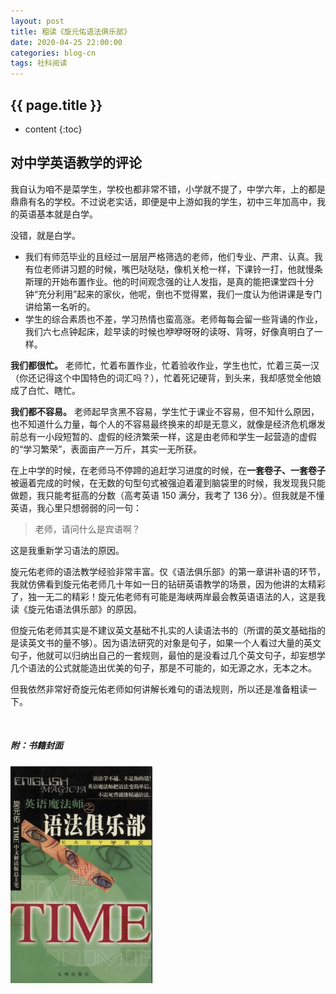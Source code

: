 ```yaml
---
layout: post
title: 粗读《旋元佑语法俱乐部》
date: 2020-04-25 22:00:00
categories: blog-cn
tags: 社科阅读
--- 
```


<h2>{{ page.title }}</h2>

* content
{:toc}

## 对中学英语教学的评论

我自认为咱不是菜学生，学校也都非常不错，小学就不提了，中学六年，上的都是鼎鼎有名的学校。不过说老实话，即便是中上游如我的学生，初中三年加高中，我的英语基本就是白学。

没错，就是白学。

* 我们有师范毕业的且经过一层层严格筛选的老师，他们专业、严肃、认真。我有位老师讲习题的时候，嘴巴哒哒哒，像机关枪一样，下课铃一打，他就慢条斯理的开始布置作业。他的时间观念强的让人发指，是真的能把课堂四十分钟“充分利用”起来的家伙，他呢，倒也不觉得累，我们一度认为他讲课是专门讲给第一名听的。
* 学生的综合素质也不差，学习热情也蛮高涨。老师每每会留一些背诵的作业，我们六七点钟起床，趁早读的时候也咿咿呀呀的读呀、背呀，好像真明白了一样。

**我们都很忙。** 老师忙，忙着布置作业，忙着验收作业，学生也忙，忙着三英一汉（你还记得这个中国特色的词汇吗？），忙着死记硬背，到头来，我却感觉全他娘成了白忙、瞎忙。

**我们都不容易。** 老师起早贪黑不容易，学生忙于课业不容易，但不知什么原因，也不知道什么力量，每个人的不容易最终换来的却是无意义，就像是经济危机爆发前总有一小段短暂的、虚假的经济繁荣一样，这是由老师和学生一起营造的虚假的“学习繁荣”，表面亩产一万斤，其实一无所获。

在上中学的时候，在老师马不停蹄的追赶学习进度的时候，在**一套卷子、一套卷子**被逼着完成的时候，在无数的句型句式被强迫着灌到脑袋里的时候，我发现我只能做题，我只能考挺高的分数（高考英语 150 满分，我考了 136 分）。但我就是不懂英语，我心里只想弱弱的问一句：

> 老师，请问什么是宾语啊？

这是我重新学习语法的原因。

旋元佑老师的语法教学经验非常丰富。仅《语法俱乐部》的第一章讲补语的环节，我就仿佛看到旋元佑老师几十年如一日的钻研英语教学的场景，因为他讲的太精彩了，独一无二的精彩！旋元佑老师有可能是海峡两岸最会教英语语法的人，这是我读《旋元佑语法俱乐部》的原因。

但旋元佑老师其实是不建议英文基础不扎实的人读语法书的（所谓的英文基础指的是读英文书的量不够）。因为语法研究的对象是句子，如果一个人看过大量的英文句子，他就可以归纳出自己的一套规则，最怕的是没看过几个英文句子，却妄想学几个语法的公式就能造出优美的句子，那是不可能的，如无源之水，无本之木。

但我依然非常好奇旋元佑老师如何讲解长难句的语法规则，所以还是准备粗读一下。






<br>

<h5>附：书籍封面</h5>

<p>
    <img src="/images/xuan-yuan-you-english-grammar.jpg" width="45%">
</p>